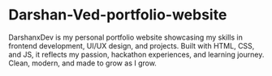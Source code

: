 # Darshan-Ved-portfolio-website
DarshanxDev is my personal portfolio website showcasing my skills in frontend development, UI/UX design, and projects. Built with HTML, CSS, and JS, it reflects my passion, hackathon experiences, and learning journey. Clean, modern, and made to grow as I grow.
